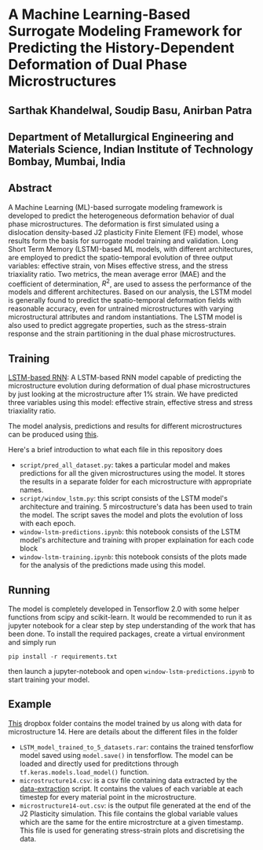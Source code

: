 # A Machine Learning-Based Surrogate Modeling Framework for Predicting the History-Dependent Deformation of Dual Phase Microstructures
## Sarthak Khandelwal, Soudip Basu, Anirban Patra
## Department of Metallurgical Engineering and Materials Science, Indian Institute of Technology Bombay, Mumbai, India

## Abstract
A Machine Learning (ML)-based surrogate modeling framework is developed to predict the heterogeneous deformation behavior of dual phase microstructures. The deformation is first simulated using a dislocation density-based J2 plasticity Finite Element (FE) model, whose results form the basis for surrogate model training and validation. Long Short Term Memory (LSTM)-based ML models, with different architectures, are employed to predict the spatio-temporal evolution of three output variables: effective strain, von Mises effective stress, and the stress triaxiality ratio. Two metrics, the mean average error (MAE) and the coefficient of determination, $R^2$, are used to assess the performance of the models and different architectures. Based on our analysis, the LSTM model is generally found to predict the spatio-temporal deformation fields with reasonable accuracy, even for untrained microstructures with varying microstructural attributes and random instantiations. The LSTM model is also used to predict aggregate properties, such as the stress-strain response and the strain partitioning in the dual phase microstructures.

## Training
[LSTM-based RNN](https://github.com/TheFlash98/model_training/blob/master/window-lstm.ipynb): A LSTM-based RNN model capable of predicting the microstructure evolution during deformation of dual phase microstructures by just looking at the microstructure after 1% strain. We have predicted three variables using this model: effective strain, effective stress and stress triaxiality ratio. 

The model analysis, predictions and results for different microstructures can be produced using [this](https://github.com/TheFlash98/model_training/blob/master/window-lstm-plot-analysis.ipynb).

Here's a brief introduction to what each file in this repository does

- `script/pred_all_dataset.py`: takes a particular model and makes predictions for all the given microstructures using the model. It stores the results in a separate folder for each microstructure with appropriate names.
- `script/window_lstm.py`: this script consists of the LSTM model's architecture and training. 5 mircostructure's data has been used to train the model. The script saves the model and plots the evolution of loss with each epoch.
- `window-lstm-predictions.ipynb`: this notebook consists of the LSTM model's architecture and training with proper explaination for each code block
- `window-lstm-training.ipynb`: this notebook consists of the plots made for the analysis of the predictions made using this model.

## Running
The model is completely developed in Tensorflow 2.0 with some helper functions from scipy and scikit-learn. It would be recommended to run it as jupyter notebook for a clear step by step understanding of the work that has been done. To install the required packages, create a virtual environment and simply run

`pip install -r requirements.txt`

then launch a jupyter-notebook and open `window-lstm-predictions.ipynb` to start training your model.

## Example
[This](https://www.dropbox.com/home/DualPhaseDeformation_LSTM_dataset) dropbox folder contains the model trained by us along with data for microstructure 14. Here are details about the different files in the folder 

- `LSTM_model_trained_to_5_datasets.rar`: contains the trained tensforflow model saved using `model.save()` in tensforflow. The model can be loaded and directly used for preditctions through `tf.keras.models.load_model()` function.
- `microstructure14.csv`: is a csv file containing data extracted by the [data-extraction](https://github.com/apatra6/DualPhaseDeformation_LSTM/tree/master/data-extraction) script. It contains the values of each variable at each timestep for every material point in the microstructure.
- `microstructure14-out.csv`: is the output file generated at the end of the J2 Plasticity simulation. This file contains the global variable values which are the same for the entire microstrcture at a given timestamp. This file is used for generating stress-strain plots and discretising the data.
